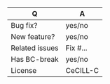 | Q              | A
| -------------- | ---
| Bug fix?       | yes/no
| New feature?   | yes/no
| Related issues | Fix #... <!-- prefix each issue number with "Fix #", if any -->
| Has BC-break   | yes/no
| License        | CeCILL-C

<!--
    Replace this notice with a short README for your feature/bugfix.
-->

